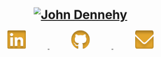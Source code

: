 <h1 align="center">
  <a  href="https://www.jdthegeek.com">
    <img src=".images/John Dennehy.svg?raw=true&sanitize=true" Width="400" alt="John Dennehy"/>
  </a>
</h1>
  <p align="center">
    <a  href="https://www.linkedin.com/johnfdennehy">
      <img src="./images/linkedin.svg?raw=true&sanitize=true" alt="Linkedin logo" hspace="50" height="42" width="42"/>
    </a>
    <a  href="https://www.github.com/jdthegeek">
      <img src="./images/github.svg?raw=true&sanitize=true" alt="Github logo" hspace="50" height="42" width="42" />
    </a>
    <a  href="mailto:hello@jdthegeek.com">
      <img src="./images/email.svg?raw=true&sanitize=true" alt="Email Icon" hspace="50" height="42" width="42"/>
    </a>
  </p>

<!--
**JDtheGeek/JDtheGeek** is a ✨ _special_ ✨ repository because its `README.md` (this file) appears on your GitHub profile.

Here are some ideas to get you started:

- 🔭 I’m currently working on ...
- 🌱 I’m currently learning ...
- 👯 I’m looking to collaborate on ...
- 🤔 I’m looking for help with ...
- 💬 Ask me about ...
- 📫 How to reach me: ...
- 😄 Pronouns: ...
- ⚡ Fun fact: ...
-->
